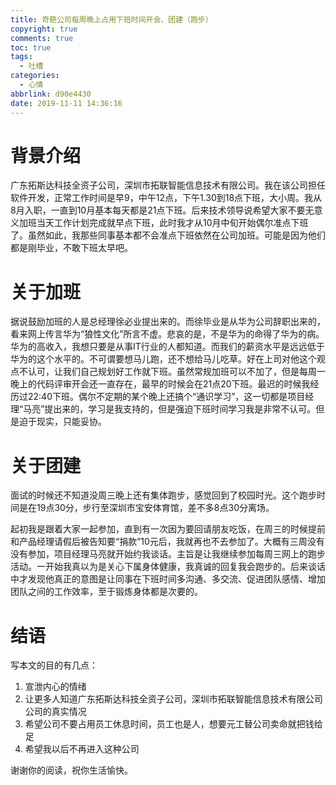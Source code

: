 ```yaml
---
title: 奇葩公司每周晚上占用下班时间开会、团建（跑步）
copyright: true
comments: true
toc: true
tags:
  - 吐槽
categories:
  - 心情
abbrlink: d90e4430
date: 2019-11-11 14:36:16
---
```


# 背景介绍

广东拓斯达科技全资子公司，深圳市拓联智能信息技术有限公司。我在该公司担任软件开发，正常工作时间是早9，中午12点，下午1.30到18点下班，大小周。我从8月入职，一直到10月基本每天都是21点下班。后来技术领导说希望大家不要无意义加班当天工作计划完成就早点下班，此时我才从10月中旬开始偶尔准点下班了。虽然如此，我那些同事基本都不会准点下班依然在公司加班。可能是因为他们都是刚毕业，不敢下班太早吧。

# 关于加班

据说鼓励加班的人是总经理徐必业提出来的。而徐毕业是从华为公司辞职出来的，看来网上传言华为“狼性文化”所言不虚。悲哀的是，不是华为的命得了华为的病。华为的高收入，我想只要是从事IT行业的人都知道。而我们的薪资水平是远远低于华为的这个水平的。不可谓要想马儿跑，还不想给马儿吃草。好在上司对他这个观点不认可，让我们自己规划好工作就下班。虽然常规加班可以不加了，但是每周一晚上的代码评审开会还一直存在，最早的时候会在21点20下班。最迟的时候我经历过22:40下班。偶尔不定期的某个晚上还搞个“通识学习”，这一切都是项目经理“马亮”提出来的，学习是我支持的，但是强迫下班时间学习我是非常不认可。但是迫于现实，只能妥协。

# 关于团建

面试的时候还不知道没周三晚上还有集体跑步，感觉回到了校园时光。这个跑步时间是在19点30分，步行至深圳市宝安体育馆，差不多8点30分离场。

起初我是跟着大家一起参加，直到有一次因为要回请朋友吃饭，在周三的时候提前和产品经理请假后被告知要“捐款”10元后，我就再也不去参加了。大概有三周没有没有参加，项目经理马亮就开始约我谈话。主旨是让我继续参加每周三网上的跑步活动。一开始我真以为是关心下属身体健康，我真诚的回复我会跑步的。后来谈话中才发现他真正的意图是让同事在下班时间多沟通、多交流、促进团队感情、增加团队之间的工作效率，至于锻炼身体都是次要的。

# 结语

写本文的目的有几点：

1. 宣泄内心的情绪
2. 让更多人知道广东拓斯达科技全资子公司，深圳市拓联智能信息技术有限公司公司的真实情况
3. 希望公司不要占用员工休息时间，员工也是人，想要元工替公司卖命就把钱给足
4. 希望我以后不再进入这种公司

谢谢你的阅读，祝你生活愉快。